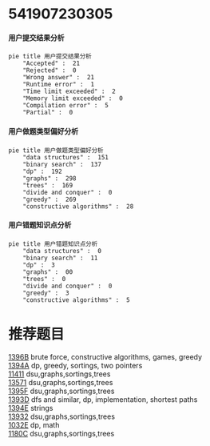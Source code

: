 # 541907230305

<!-- tabs:start -->



#### **用户提交结果分析**

```mermaid
pie title 用户提交结果分析
    "Accepted" :  21
    "Rejected" :  0
    "Wrong answer" :  21
    "Runtime error" :  1
    "Time limit exceeded" :  2
    "Memory limit exceeded" :  0
    "Compilation error" :  5
    "Partial" :  0
```

#### **用户做题类型偏好分析**

```mermaid
pie title 用户做题类型偏好分析
    "data structures" :  151
    "binary search" :  137
    "dp" :  192
    "graphs" :  298
    "trees" :  169
    "divide and conquer" :  0
    "greedy" :  269
    "constructive algorithms" :  28
```
#### **用户错题知识点分析**

```mermaid
pie title 用户错题知识点分析
    "data structures" :  0
    "binary search" :  11
    "dp" :  3
    "graphs" :  00
    "trees" :  0
    "divide and conquer" :  0
    "greedy" :  3
    "constructive algorithms" :  5
```



<!-- tabs:end -->
# 推荐题目
[1396B](https://codeforces.com/contest/1396/problem/B)		brute force,
                        constructive algorithms,
                        games,
                        greedy		  
[1394A](https://codeforces.com/contest/1394/problem/A)		dp,
                        greedy,
                        sortings,
                        two pointers		  
[11411](https://codeforces.com/contest/1141/problem/1)		dsu,graphs,sortings,trees		  
[13571](https://codeforces.com/contest/1357/problem/1)		dsu,graphs,sortings,trees		  
[1395F](https://codeforces.com/contest/1395/problem/F)		dsu,graphs,sortings,trees		  
[1393D](https://codeforces.com/contest/1393/problem/D)		dfs and similar,
                        dp,
                        implementation,
                        shortest paths		  
[1394E](https://codeforces.com/contest/1394/problem/E)		strings		  
[13932](https://codeforces.com/contest/1393/problem/2)		dsu,graphs,sortings,trees		  
[1032E](https://codeforces.com/contest/1032/problem/E)		dp,
                        math		  
[1180C](https://codeforces.com/contest/1180/problem/C)		dsu,graphs,sortings,trees		  
